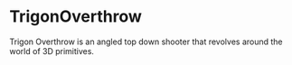 # TrigonOverthrow
Trigon Overthrow is an angled top down shooter that revolves around the world of 3D primitives.
